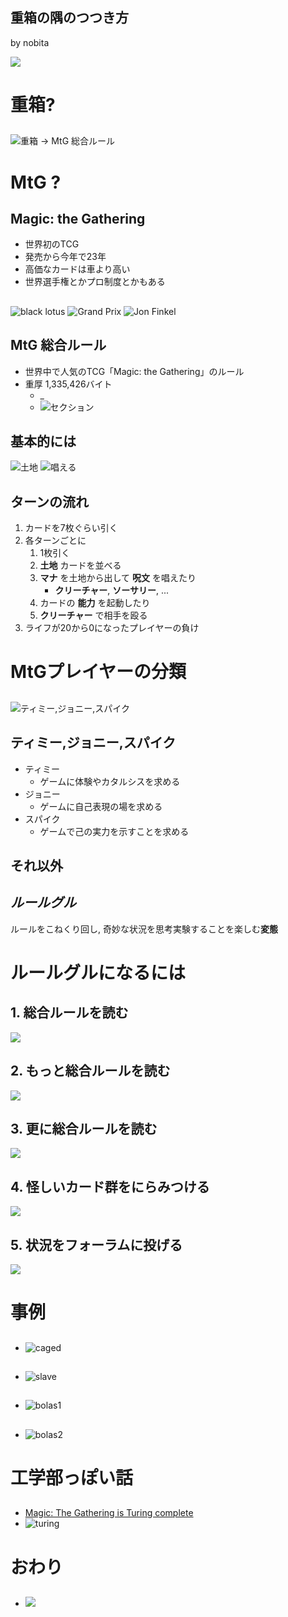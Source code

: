 ## 重箱の隅のつつき方

by nobita

![](img/t_.png)

# 重箱?

##
![重箱 → MtG 総合ルール](img/comprules.png)

# MtG ?

## Magic: the Gathering
+ 世界初のTCG
+ 発売から今年で23年
+ 高価なカードは車より高い
+ 世界選手権とかプロ制度とかもある

##
![black lotus](img/card-black-lotus.jpg) ![Grand Prix](img/gp.jpg) ![Jon Finkel](img/finkel.jpg)

## MtG 総合ルール
+ 世界中で人気のTCG「Magic: the Gathering」のルール
+ 重厚 1,335,426バイト
    + _
    + ![セクション](img/rules-sections.png)

## 基本的には
![土地](img/guide-land.png) ![唱える](img/guide-cast.png)

## ターンの流れ
1. カードを7枚ぐらい引く
2. 各ターンごとに
    1. 1枚引く
    2. __土地__ カードを並べる
    3. __マナ__ を土地から出して __呪文__ を唱えたり
        + __クリーチャー__, __ソーサリー__, ...
    4. カードの __能力__ を起動したり
    5. __クリーチャー__ で相手を殴る
3. ライフが20から0になったプレイヤーの負け

# MtGプレイヤーの分類

##
![ティミー,ジョニー,スパイク](img/timmy-johnny-spike.png)

## ティミー,ジョニー,スパイク
+ ティミー
    + ゲームに体験やカタルシスを求める
+ ジョニー
    + ゲームに自己表現の場を求める
+ スパイク
    + ゲームで己の実力を示すことを求める

## それ以外

## *ルールグル*
ルールをこねくり回し,
奇妙な状況を思考実験することを楽しむ**変態**

# ルールグルになるには

## 1. 総合ルールを読む
![](img/card-pages.png)

## 2. もっと総合ルールを読む
![](img/card-homon.png)

## 3. 更に総合ルールを読む
![](img/card-reader.png)

## 4. 怪しいカード群をにらみつける
![](img/card-magnify.png)

## 5. 状況をフォーラムに投げる
![](img/card-axe.jpg)

# 事例

## 
+ ![caged](img/case-caged.png)

## 
+ ![slave](img/case-slave.png)

## 
+ ![bolas1](img/case-bolas1.jpg)

## 
+ ![bolas2](img/case-bolas2.jpg)

# 工学部っぽい話

## 
+ [Magic: The Gathering is Turing complete](http://boingboing.net/2012/09/12/magic-the-gathering.html)
+ ![turing](img/turing.png)

# おわり

##
+ ![](img/duel.jpg)

